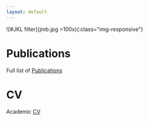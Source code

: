 ```yaml
---
layout: default
---
```




![#JKL filter](jmb.jpg =100x){:class="img-responsive"}

# Publications
Full list of [Publications](/pubs.html)

# CV
Academic [CV](/cv/long-cv.pdf)

